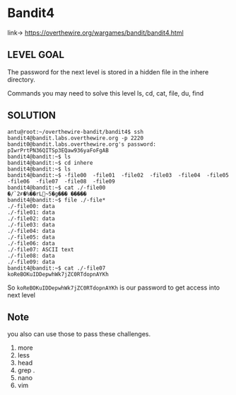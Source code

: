 # Bandit4

link-> https://overthewire.org/wargames/bandit/bandit4.html

## LEVEL GOAL

The password for the next level is stored in a hidden file in the inhere directory.

Commands you may need to solve this level
ls, cd, cat, file, du, find

## SOLUTION

```
antu@root:~/overthewire-bandit/bandit4$ ssh bandit4@bandit.labs.overthewire.org -p 2220
bandit0@bandit.labs.overthewire.org's password: pIwrPrtPN36QITSp3EQaw936yaFoFgAB
bandit4@bandit:~$ ls
bandit4@bandit:~$ cd inhere
bandit4@bandit:~$ ls
bandit4@bandit:~$ -file00  -file01  -file02  -file03  -file04  -file05  -file06  -file07  -file08  -file09
bandit4@bandit:~$ cat ./-file00
�/`2ғ�%��rL~5�g��� �����
bandit4@bandit:~$ file ./-file*
./-file00: data
./-file01: data
./-file02: data
./-file03: data
./-file04: data
./-file05: data
./-file06: data
./-file07: ASCII text
./-file08: data
./-file09: data
bandit4@bandit:~$ cat ./-file07
koReBOKuIDDepwhWk7jZC0RTdopnAYKh
```

So `koReBOKuIDDepwhWk7jZC0RTdopnAYKh` is our password to get access into next level

## Note
you also can use those to pass these challenges.

1) more
2) less 
3) head
4) grep .
5) nano
6) vim